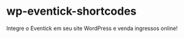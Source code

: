 wp-eventick-shortcodes
======================

Integre o Eventick em seu site WordPress e venda ingressos online!
